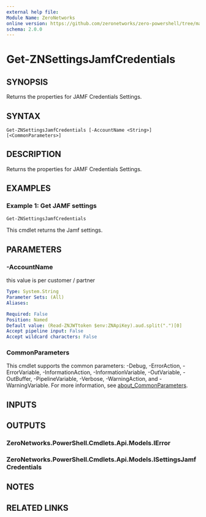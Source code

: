 ```yaml
---
external help file:
Module Name: ZeroNetworks
online version: https://github.com/zeronetworks/zero-powershell/tree/master/src/help/zeronetworks/get-znsettingsjamfcredentials
schema: 2.0.0
---
```


# Get-ZNSettingsJamfCredentials

## SYNOPSIS
Returns the properties for JAMF Credentials Settings.

## SYNTAX

```
Get-ZNSettingsJamfCredentials [-AccountName <String>] [<CommonParameters>]
```

## DESCRIPTION
Returns the properties for JAMF Credentials Settings.

## EXAMPLES

### Example 1: Get JAMF settings
```powershell
Get-ZNSettingsJamfCredentials
```

This cmdlet returns the Jamf settings.

## PARAMETERS

### -AccountName
this value is per customer / partner

```yaml
Type: System.String
Parameter Sets: (All)
Aliases:

Required: False
Position: Named
Default value: (Read-ZNJWTtoken $env:ZNApiKey).aud.split(".")[0]
Accept pipeline input: False
Accept wildcard characters: False
```

### CommonParameters
This cmdlet supports the common parameters: -Debug, -ErrorAction, -ErrorVariable, -InformationAction, -InformationVariable, -OutVariable, -OutBuffer, -PipelineVariable, -Verbose, -WarningAction, and -WarningVariable. For more information, see [about_CommonParameters](http://go.microsoft.com/fwlink/?LinkID=113216).

## INPUTS

## OUTPUTS

### ZeroNetworks.PowerShell.Cmdlets.Api.Models.IError

### ZeroNetworks.PowerShell.Cmdlets.Api.Models.ISettingsJamfCredentials

## NOTES

## RELATED LINKS

